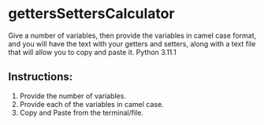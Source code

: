 # gettersSettersCalculator
Give a number of variables, then provide the variables in camel case format, and you will have the text with your getters and setters, along with a text file that will allow you to copy and paste it.
Python 3.11.1

## Instructions: 

1. Provide the number of variables.
2. Provide each of the variables in camel case.
3. Copy and Paste from the terminal/file.
